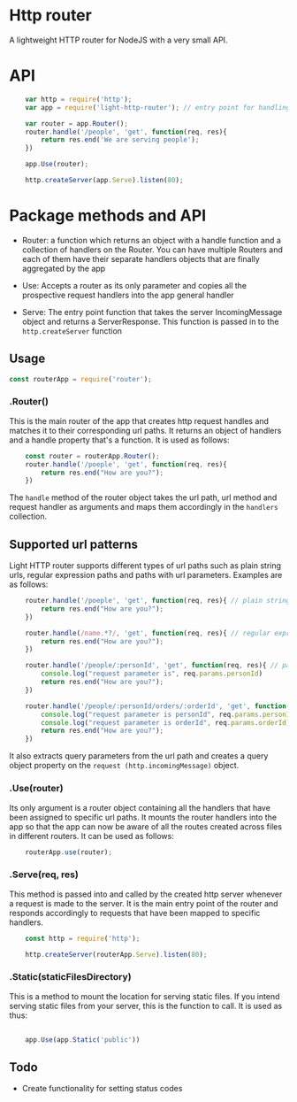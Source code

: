 # Http router
A lightweight HTTP router for NodeJS with a very small API.

# API
```js
    var http = require('http');
    var app = require('light-http-router'); // entry point for handling HTTP requests to the server

    var router = app.Router();
    router.handle('/people', 'get', function(req, res){
        return res.end('We are serving people');
    })

    app.Use(router);

    http.createServer(app.Serve).listen(80);

```

# Package methods and API

- Router: a function which returns an object with a handle function and a collection of handlers on the Router. You can have multiple Routers and each of them have their separate handlers objects that are finally aggregated by the app

- Use: Accepts a router as its only parameter and copies all the prospective request handlers into the app general handler

- Serve: The entry point function that takes the server IncomingMessage object and returns a ServerResponse. This function is passed in to the `http.createServer` function 


## Usage
```javascript
const routerApp = require('router');
```
### .Router()
This is the main router of the app that creates http request handles and matches it to their corresponding url paths. It returns an object of handlers and a handle property that's a function. It is used as follows:

```javascript
    const router = routerApp.Router();
    router.handle('/poeple', 'get', function(req, res){
        return res.end("How are you?");
    })
```
The `handle` method of the router object takes the url path, url method and request handler as arguments and maps them accordingly in the `handlers` collection.

## Supported url patterns
Light HTTP router supports different types of url paths such as plain string urls, regular expression paths and paths with url parameters. Examples are as follows:


```javascript
    router.handle('/poeple', 'get', function(req, res){ // plain string path
        return res.end("How are you?");
    })

    router.handle(/name.*?/, 'get', function(req, res){ // regular expression path
        return res.end("How are you?");
    })

    router.handle('/people/:personId', 'get', function(req, res){ // path with url parameters. this adds a params property into the request (http.incomingMessage) object
        console.log("request parameter is", req.params.personId)
        return res.end("How are you?");
    })

    router.handle('/people/:personId/orders/:orderId', 'get', function(req, res){ // path with url parameters. this adds a params property into the request (http.incomingMessage) object
        console.log("request parameter is personId", req.params.personId)
        console.log("request parameter is orderId", req.params.orderId)
        return res.end("How are you?");
    })
```

It also extracts query parameters from the url path and creates a query object property on the `request (http.incomingMessage)` object.

### .Use(router)
Its only argument is a router object containing all the handlers that have been assigned to specific url paths. It mounts the router handlers into the app so that the app can now be aware of all the routes created across files in different routers. It can be used as follows:

```javascript
    routerApp.use(router);
```

### .Serve(req, res)
This method is passed into and called by the created http server whenever a request is made to the server. It is the main entry point of the router and responds accordingly to requests that have been mapped to specific handlers. 

```javascript
    const http = require('http');

    http.createServer(routerApp.Serve).listen(80);

```

### .Static(staticFilesDirectory)
This is a method to mount the location for serving static files. If you intend serving static files from your server, this is the function to call. 
It is used as thus:

```javascript
    
    app.Use(app.Static('public'))
```
## Todo
- Create functionality for setting status codes
